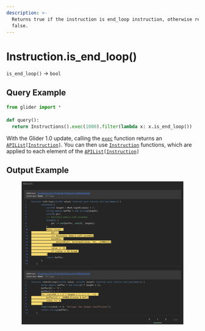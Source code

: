 ```yaml
---
description: >-
  Returns true if the instruction is end_loop instruction, otherwise returns
  false.
---
```


# Instruction.is\_end\_loop()

`is_end_loop()` -> `bool`

## Query Example

```python
from glider import *

def query():
  return Instructions().exec(1000).filter(lambda x: x.is_end_loop())
```

With the Glider 1.0 update, calling the [`exec`](../instructions/instructions.exec.md) function returns an [`APIList`](../iterables/apilist.md)`[`[`Instruction`](./)`]`. You can then use [`Instruction`](./) functions, which are applied to each element of the [`APIList`](../iterables/apilist.md)`[`[`Instruction`](./)`]`

## Output Example

<figure><img src="../../.gitbook/assets/image (191).png" alt=""><figcaption></figcaption></figure>
